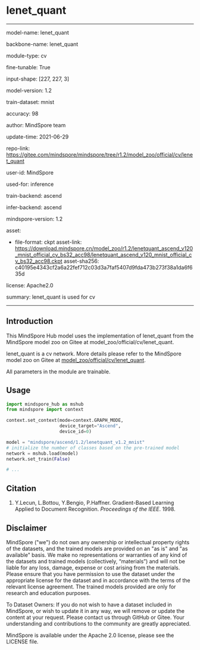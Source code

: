 # lenet_quant

---

model-name: lenet_quant

backbone-name: lenet_quant

module-type: cv

fine-tunable: True

input-shape: [227, 227, 3]

model-version: 1.2

train-dataset: mnist

accuracy: 98

author: MindSpore team

update-time: 2021-06-29

repo-link: <https://gitee.com/mindspore/mindspore/tree/r1.2/model_zoo/official/cv/lenet_quant>

user-id: MindSpore

used-for: inference

train-backend: ascend

infer-backend: ascend

mindspore-version: 1.2

asset:

-
    file-format: ckpt
    asset-link: <https://download.mindspore.cn/model_zoo/r1.2/lenetquant_ascend_v120_mnist_official_cv_bs32_acc98/lenetquant_ascend_v120_mnist_official_cv_bs32_acc98.ckpt>
    asset-sha256: c40195e4343cf2a6a22fef712c03d3a7faf5407d9fda473b273f38a1da6f635d

license: Apache2.0

summary: lenet_quant is used for cv

---

## Introduction

This MindSpore Hub model uses the implementation of lenet_quant from the MindSpore model zoo on Gitee at model_zoo/official/cv/lenet_quant.

lenet_quant is a cv network. More details please refer to the MindSpore model zoo on Gitee at [model_zoo/official/cv/lenet_quant](https://gitee.com/mindspore/mindspore/blob/r1.2/model_zoo/official/cv/lenet_quant/Readme_CN.md).

All parameters in the module are trainable.

## Usage

```python
import mindspore_hub as mshub
from mindspore import context

context.set_context(mode=context.GRAPH_MODE,
                    device_target="Ascend",
                    device_id=0)

model = "mindspore/ascend/1.2/lenetquant_v1.2_mnist"
# initialize the number of classes based on the pre-trained model
network = mshub.load(model)
network.set_train(False)

# ...
```

## Citation

1. Y.Lecun, L.Bottou, Y.Bengio, P.Haffner. Gradient-Based Learning Applied to Document Recognition. *Proceedings of the IEEE*. 1998.

## Disclaimer

MindSpore ("we") do not own any ownership or intellectual property rights of the datasets, and the trained models are provided on an "as is" and "as available" basis. We make no representations or warranties of any kind of the datasets and trained models (collectively, “materials”) and will not be liable for any loss, damage, expense or cost arising from the materials. Please ensure that you have permission to use the dataset under the appropriate license for the dataset and in accordance with the terms of the relevant license agreement. The trained models provided are only for research and education purposes.

To Dataset Owners: If you do not wish to have a dataset included in MindSpore, or wish to update it in any way, we will remove or update the content at your request. Please contact us through GitHub or Gitee. Your understanding and contributions to the community are greatly appreciated.

MindSpore is available under the Apache 2.0 license, please see the LICENSE file.